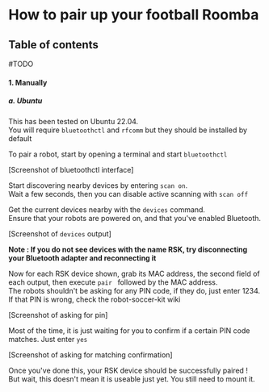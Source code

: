 
# How to pair up your football Roomba

## Table of contents

#TODO

#### 1. Manually
##### a. Ubuntu

This has been tested on Ubuntu 22.04.  
You will require `bluetoothctl` and `rfcomm` but they should be installed by default

To pair a robot, start by opening a terminal and start `bluetoothctl`

[Screenshot of bluetoothctl interface]

Start discovering nearby devices by entering `scan on`.  
Wait a few seconds, then you can disable active scanning with `scan off`

Get the current devices nearby with the `devices` command.  
Ensure that your robots are powered on, and that you've enabled Bluetooth.

[Screenshot of `devices` output]

**Note : If you do not see devices with the name RSK, try disconnecting your Bluetooth adapter and reconnecting it**

Now for each RSK device shown, grab its MAC address, the second field of each output, then execute `pair ` followed by the MAC address.  
The robots shouldn't be asking for any PIN code, if they do, just enter 1234. If that PIN is wrong, check the robot-soccer-kit wiki  

[Screenshot of asking for pin]

Most of the time, it is just waiting for you to confirm if a certain PIN code matches. Just enter `yes`

[Screenshot of asking for matching confirmation]

Once you've done this, your RSK device should be successfully paired !  
But wait, this doesn't mean it is useable just yet. You still need to mount it.
